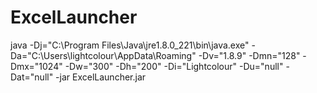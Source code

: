 # ExcelLauncher
java -Dj="C:\Program Files\Java\jre1.8.0_221\bin\java.exe" -Da="C:\Users\lightcolour\AppData\Roaming" -Dv="1.8.9" -Dmn="128" -Dmx="1024" -Dw="300" -Dh="200" -Di="Lightcolour" -Du="null" -Dat="null" -jar ExcelLauncher.jar
